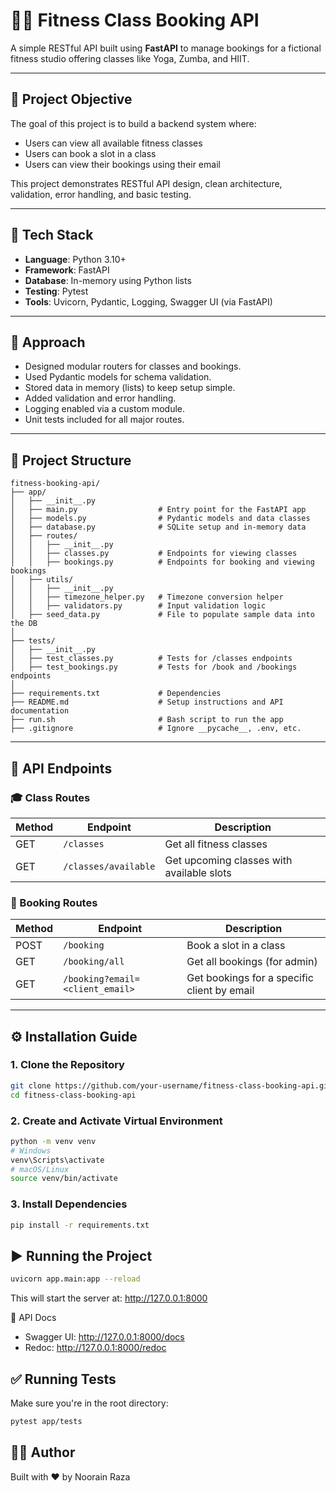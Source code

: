 # 🏋️‍♀️ Fitness Class Booking API

A simple RESTful API built using **FastAPI** to manage bookings for a fictional fitness studio offering classes like Yoga, Zumba, and HIIT.

---

## 📌 Project Objective

The goal of this project is to build a backend system where:
- Users can view all available fitness classes
- Users can book a slot in a class
- Users can view their bookings using their email

This project demonstrates RESTful API design, clean architecture, validation, error handling, and basic testing.

---

## 🚀 Tech Stack

- **Language**: Python 3.10+
- **Framework**: FastAPI
- **Database**: In-memory using Python lists
- **Testing**: Pytest
- **Tools**: Uvicorn, Pydantic, Logging, Swagger UI (via FastAPI)

---

## 🧠 Approach

- Designed modular routers for classes and bookings.
- Used Pydantic models for schema validation.
- Stored data in memory (lists) to keep setup simple.
- Added validation and error handling.
- Logging enabled via a custom module.
- Unit tests included for all major routes.

---

## 📂 Project Structure

```
fitness-booking-api/
├── app/
│   ├── __init__.py
│   ├── main.py                  # Entry point for the FastAPI app
│   ├── models.py                # Pydantic models and data classes
│   ├── database.py              # SQLite setup and in-memory data
│   ├── routes/
│   │   ├── __init__.py
│   │   ├── classes.py           # Endpoints for viewing classes
│   │   ├── bookings.py          # Endpoints for booking and viewing bookings
│   ├── utils/
│   │   ├── __init__.py
│   │   ├── timezone_helper.py   # Timezone conversion helper
│   │   ├── validators.py        # Input validation logic
│   ├── seed_data.py             # File to populate sample data into the DB
│
├── tests/
│   ├── __init__.py
│   ├── test_classes.py          # Tests for /classes endpoints
│   ├── test_bookings.py         # Tests for /book and /bookings endpoints
│
├── requirements.txt             # Dependencies
├── README.md                    # Setup instructions and API documentation
├── run.sh                       # Bash script to run the app
├── .gitignore                   # Ignore __pycache__, .env, etc.

```


---

## 🔌 API Endpoints

### 🎓 Class Routes

| Method | Endpoint | Description |
|--------|----------|-------------|
| GET    | `/classes` | Get all fitness classes |
| GET    | `/classes/available` | Get upcoming classes with available slots |

### 📅 Booking Routes

| Method | Endpoint | Description |
|--------|----------|-------------|
| POST   | `/booking` | Book a slot in a class |
| GET    | `/booking/all` | Get all bookings (for admin) |
| GET    | `/booking?email=<client_email>` | Get bookings for a specific client by email |

---

## ⚙️ Installation Guide

### 1. Clone the Repository

```bash
git clone https://github.com/your-username/fitness-class-booking-api.git
cd fitness-class-booking-api
```

### 2. Create and Activate Virtual Environment

```bash
python -m venv venv
# Windows
venv\Scripts\activate
# macOS/Linux
source venv/bin/activate
```


### 3. Install Dependencies
```bash
pip install -r requirements.txt
```



## ▶️ Running the Project
```bash
uvicorn app.main:app --reload
```
This will start the server at:
http://127.0.0.1:8000

🧪 API Docs
- Swagger UI: http://127.0.0.1:8000/docs
- Redoc: http://127.0.0.1:8000/redoc


## ✅ Running Tests
Make sure you're in the root directory:
```bash
pytest app/tests
```


## 🙋‍♂️ Author
Built with ❤️ by Noorain Raza
